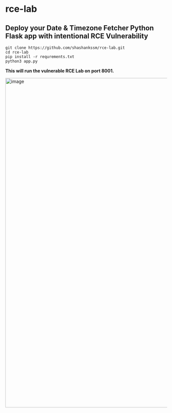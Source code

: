 # rce-lab
## Deploy your Date & Timezone Fetcher Python Flask app with intentional RCE Vulnerability
```
git clone https://github.com/shashankssm/rce-lab.git
cd rce-lab
pip install -r requrements.txt
python3 app.py
```

**This will run the vulnerable RCE Lab on port 8001.**

<img width="1025" alt="image" src="https://github.com/shashankssm/rce-lab/assets/30693412/c9ec999b-dcca-4474-81f5-80bd1e68b2c7">
